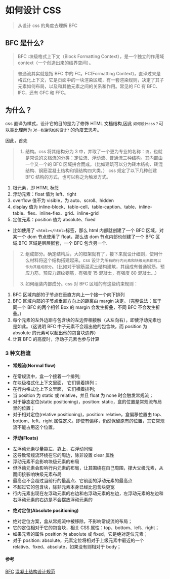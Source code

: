 # 如何设计 CSS

> 从设计 css 的角度去理解 BFC

## BFC 是什么?

> BFC :块级格式上下文（Block Formatting Context），是一个独立的作用域 context（一个创造出来的结界空间）。

> 普通流其实就是指 BFC 中的 FC。FC(Formatting Context)，直译过来是格式化上下文，它是页面中的一块渲染区域，有一套渲染规则，决定了其子元素如何布局，以及和其他元素之间的关系和作用。常见的 FC 有 BFC、IFC，还有 GFC 和 FFC。

## 为什么？

css 直译为样式，设计它的目的是为了修饰 HTML 文档结构,因此 `如何设计css？`可以类比理解为 `对一栋建筑如何设计?` 的角度去思考。

因此，首先

> 1. 结构。css 将其结构分为 3 中，并取了一个更为专业的名称：`流`，也就是常说的文档流的分类：定位流、浮动流、普通流三种结构。其内部由一个又一个的 BFC 区域拼合而成。（比如建筑可以分为砖木结构、砖混结构、钢筋混凝土结构和钢结构四大类。） css 规定了以下几种创建 BFC 结构的方式，也可以称之为触发方式。

1. 根元素，即 HTML 标签
2. 浮动元素：float 值为 left、right
3. overflow 值不为 visible，为 auto、scroll、hidden
4. display 值为 inline-block、table-cell、table-caption、table、inline-table、flex、inline-flex、grid、inline-grid
5. 定位元素：position 值为 absolute、fixed

- 比如使用了 `<html></html>`标签，那么 html 内部就创建了一个 BFC 区域，对某一个 dom 节点使用了 float，那么该 dom 节点内部也创建了一个 BFC 区域.BFC 区域是层层嵌套，一个 BFC 包含另一个.

> 2. 组成部分。确定结构后，大的框架就有了，接下来就设计细则，使用什么材料将这个结构搭建起来。css 设计为`所有的行内元素和块级元素都可以作为其组成部分`。（比如对于钢筋混泥土结构建筑，其组成有普通钢筋，预应力筋，预应力螺纹钢筋，有强度 15 混凝土，有强度 80 混凝土...）
>
> 3. 如何组装内部成分。css 对 BFC 区域的有这些约束规则：

1. BFC 区域内部的子节点在垂直方向上一个接一个向下排列
2. BFC 区域内部的子节点垂直方向上的距离由 margin 决定。（完整说法：属于同一个 BFC 的两个相邻 Box 的 margin 会发生折叠，不同 BFC 不会发生折叠。）
3. 每个元素的左外边距与包含块的左边界相接触（从左向右），即使浮动元素也是如此。（这说明 BFC 中子元素不会超出他的包含块，而 position 为 absolute 的元素可以超出他的包含块边界）
4. 计算 BFC 的高度时，浮动子元素也参与计算

### 3 种文档流

- **常规流(Normal flow)**

* 在常规流中，盒一个接着一个排列;
* 在块级格式化上下文里面， 它们竖着排列；
* 在行内格式化上下文里面， 它们横着排列;
* 当 position 为 static 或 relative，并且 float 为 none 时会触发常规流；
* 对于静态定位(static positioning)，position: static，盒的位置是常规流布局里的位置；
* 对于相对定位(relative positioning)，position: relative，盒偏移位置由 top、bottom、left、right 属性定义。即使有偏移，仍然保留原有的位置，其它常规流不能占用这个位置。

- **浮动(Floats)**

* 左浮动元素尽量靠左、靠上，右浮动同理
* 这导致常规流环绕在它的周边，除非设置 clear 属性
* 浮动元素不会影响块级元素的布局
* 但浮动元素会影响行内元素的布局，让其围绕在自己周围，撑大父级元素，从而间接影响块级元素布局
* 最高点不会超过当前行的最高点、它前面的浮动元素的最高点
* 不超过它的包含块，除非元素本身已经比包含块更宽
* 行内元素出现在左浮动元素的右边和右浮动元素的左边，左浮动元素的左边和右浮动元素的右边是不会摆放浮动元素的

- **绝对定位(Absolute positioning)**

* 绝对定位方案，盒从常规流中被移除，不影响常规流的布局；
* 它的定位相对于它的包含块，相关 CSS 属性：top、bottom、left、right；
* 如果元素的属性 position 为 absolute 或 fixed，它是绝对定位元素；
* 对于 position: absolute，元素定位将相对于上级元素中最近的一个 relative、fixed、absolute，如果没有则相对于 body；

#### 参考

[BFC](https://juejin.cn/post/6844903641485148173)
[混凝土结构设计规范](https://www.soujianzhu.cn/NormAndRules/NormContent.aspx?id=234)
